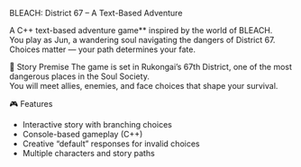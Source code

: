 BLEACH: District 67 – A Text-Based Adventure

A C++ text-based adventure game** inspired by the world of BLEACH.  
You play as Jun, a wandering soul navigating the dangers of District 67.  
Choices matter — your path determines your fate.

📖 Story Premise
The game is set in Rukongai’s 67th District, one of the most dangerous places in the Soul Society.  
You will meet allies, enemies, and face choices that shape your survival.

🎮 Features
- Interactive story with branching choices  
- Console-based gameplay (C++)  
- Creative “default” responses for invalid choices  
- Multiple characters and story paths
